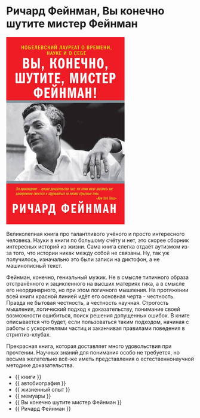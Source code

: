 # Ричард Фейнман, Вы конечно шутите мистер Фейнман

![cover](Ричард%20Фейнман%20-%20Вы%20конечно%20шутите%20мистер%20Фейнман.jpg)

Великолепная книга про талантливого учёного и просто интересного человека.
Науки в книги по большому счёту и нет, это скорее сборник интересных историй из
жизни. Сама книга слегка отдаёт аутизмом из-за того, что истории никак между
собой не связаны. Ну, так уж получилось, изначально это были записи на
диктофон, а не машинописный текст.

Фейнман, конечно, гениальный мужик. Не в смысле типичного образа отстранённого
и зацикленного на высших материях гика, а в смысле его неординарного, но при
этом логичного мышления. На протяжении всей книги красной линией идёт его
основная черта - честность. Правда не бытовая честность, а честность научная.
Строгость мышления, логический подход к доказательству, понимание своей
возможности ошибиться, поиск решения допущенных ошибок. В книге описывается что
будет, если пользоваться таким подходом, начиная с работы с ускорителями частиц
и заканчивая правилами поведения в стриптиз-клубах.

Прекрасная книга, которая доставляет много удовольствия при прочтении.
Научных знаний для понимания особо не требуется, но весьма желательно всё-же
иметь представления о естественнонаучной методике доказательства.

- {{ книги }}
- {{ автобиография }}
- {{ жизненный опыт }}
- {{ мемуары }}
- {{ Вы конечно шутите мистер Фейнман }}
- {{ Ричард Фейнман }}
